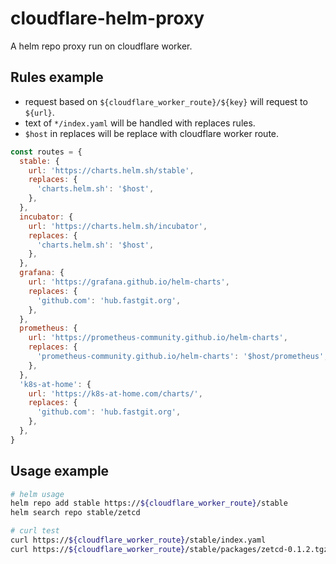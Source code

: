 # cloudflare-helm-proxy

A helm repo proxy run on cloudflare worker.

## Rules example
- request based on `${cloudflare_worker_route}/${key}` will request to `${url}`.
- text of `*/index.yaml` will be handled with replaces rules.
- `$host` in replaces will be replace with cloudflare worker route.
```javascript
const routes = {
  stable: {
    url: 'https://charts.helm.sh/stable',
    replaces: {
      'charts.helm.sh': '$host',
    },
  },
  incubator: {
    url: 'https://charts.helm.sh/incubator',
    replaces: {
      'charts.helm.sh': '$host',
    },
  },
  grafana: {
    url: 'https://grafana.github.io/helm-charts',
    replaces: {
      'github.com': 'hub.fastgit.org',
    },
  },
  prometheus: {
    url: 'https://prometheus-community.github.io/helm-charts',
    replaces: {
      'prometheus-community.github.io/helm-charts': '$host/prometheus',
    },
  },
  'k8s-at-home': {
    url: 'https://k8s-at-home.com/charts/',
    replaces: {
      'github.com': 'hub.fastgit.org',
    },
  },
}
```

## Usage example
```bash
# helm usage
helm repo add stable https://${cloudflare_worker_route}/stable
helm search repo stable/zetcd

# curl test
curl https://${cloudflare_worker_route}/stable/index.yaml
curl https://${cloudflare_worker_route}/stable/packages/zetcd-0.1.2.tgz
```